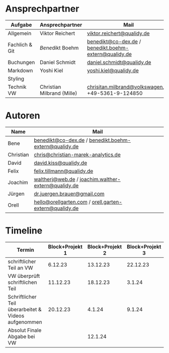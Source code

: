 # Ansprechpartner

| Aufgabe        | Ansprechpartner            | Mail                                                   |
|----------------|----------------------------|--------------------------------------------------------|
| Allgemein      | Viktor Reichert            | viktor.reichert@qualidy.de                             |
| Fachlich & Git | *Bene*dikt Boehm           | benedikt@co-dex.de / benedikt.boehm-extern@qualidy.de  |
| Buchungen      | Daniel Schmidt             | daniel.schmidt@qualidy.de                              |
| Markdown       | Yoshi Kiel                 | yoshi.kiel@qualidy.de                                  |
| Styling        |                            |                                                        |
| Technik VW     | Christian Milbrand (Mille) | chrisitan.milbrand@volkswagen.de<br/>+49-5361-9-124850 |

# Autoren

| Name      | Mail                                                   |
|-----------|--------------------------------------------------------|
| Bene      | benedikt@co-dex.de / benedikt.boehm-extern@qualidy.de  |
| Christian | chris@christian-marek-analytics.de                     |
| David     | david.kiss@qualidy.de                                  |
| Felix     | felix.tillmann@qualidy.de                              |
| Joachim   | waltherj@web.de / joachim.walther-extern@qualidy.de    |
| Jürgen    | dr.juergen.brauer@gmail.com                            |
| Orell     | hello@orellgarten.com / orell.garten-extern@qualidy.de |

# Timeline

| Termin                                               | Block+Projekt 1 | Block+Projekt 2 | Block+Projekt 3 |
|------------------------------------------------------|-----------------|-----------------|-----------------|
| schriftlicher Teil an VW                             | 6.12.23         | 13.12.23        | 22.12.23        |
| VW überprüft schriftlichen Teil                      | 11.12.23        | 18.12.23        | 3.1.24          |
| Schriftlicher Teil überarbeitet & Videos aufgenommen | 20.12.23        | 4.1.24          | 9.1.24          |
| Absolut Finale Abgabe bei VW                         |                 | 12.1.24         |                 |
